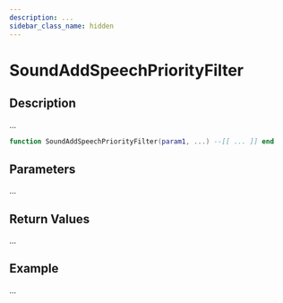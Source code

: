 ```yaml
---
description: ...
sidebar_class_name: hidden
---
```


# SoundAddSpeechPriorityFilter

## Description

...

```lua
function SoundAddSpeechPriorityFilter(param1, ...) --[[ ... ]] end
```

## Parameters

...

## Return Values

...

## Example

...

